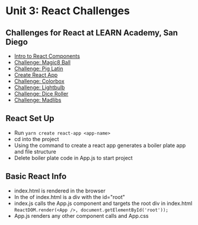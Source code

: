 # Unit 3: React Challenges

## Challenges for React at LEARN Academy, San Diego

- [Intro to React Components](./react-intro-challenge)
- [Challenge: Magic8 Ball](./magic8-ball-challenge)
- [Challenge: Pig Latin](./pig-latin-challenge)
- [Create React App](./create-react-app-challenge)
- [Challenge: Colorbox](./color-box-challenge)
- [Challenge: Lightbulb](./light-bulb-challenge)
- [Challenge: Dice Roller](./dice-roller-challenge)
- [Challenge: Madlibs](./madlibs)


## React Set Up
- Run `yarn create react-app <app-name>`
- cd into the project
- Using the command to create a react app generates a boiler plate app and file structure
- Delete boiler plate code in App.js to start project

## Basic React Info
- index.html is rendered in the browser
- In the <body> of index.html is a div with the id="root"
- index.js calls the App.js component and targets the root div in index.html
`ReactDOM.render(<App />, document.getElementById('root'));`
- App.js renders any other component calls and App.css
